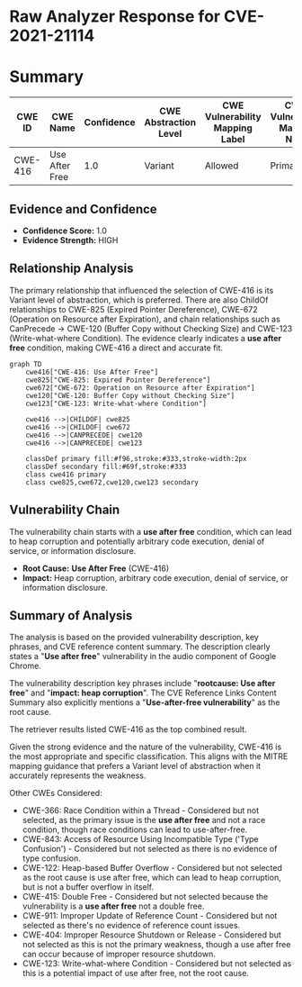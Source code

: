 # Raw Analyzer Response for CVE-2021-21114

# Summary
| CWE ID | CWE Name | Confidence | CWE Abstraction Level | CWE Vulnerability Mapping Label | CWE-Vulnerability Mapping Notes |
|---|---|---|---|---|---|
| CWE-416 | Use After Free | 1.0 | Variant | Allowed | Primary CWE |

## Evidence and Confidence

*   **Confidence Score:** 1.0
*   **Evidence Strength:** HIGH

## Relationship Analysis
The primary relationship that influenced the selection of CWE-416 is its Variant level of abstraction, which is preferred. There are also ChildOf relationships to CWE-825 (Expired Pointer Dereference), CWE-672 (Operation on Resource after Expiration), and chain relationships such as CanPrecede -> CWE-120 (Buffer Copy without Checking Size) and CWE-123 (Write-what-where Condition). The evidence clearly indicates a **use after free** condition, making CWE-416 a direct and accurate fit.

```mermaid
graph TD
    cwe416["CWE-416: Use After Free"]
    cwe825["CWE-825: Expired Pointer Dereference"]
    cwe672["CWE-672: Operation on Resource after Expiration"]
    cwe120["CWE-120: Buffer Copy without Checking Size"]
    cwe123["CWE-123: Write-what-where Condition"]
    
    cwe416 -->|CHILDOF| cwe825
    cwe416 -->|CHILDOF| cwe672
    cwe416 -->|CANPRECEDE| cwe120
    cwe416 -->|CANPRECEDE| cwe123
    
    classDef primary fill:#f96,stroke:#333,stroke-width:2px
    classDef secondary fill:#69f,stroke:#333
    class cwe416 primary
    class cwe825,cwe672,cwe120,cwe123 secondary
```

## Vulnerability Chain
The vulnerability chain starts with a **use after free** condition, which can lead to heap corruption and potentially arbitrary code execution, denial of service, or information disclosure.
  - **Root Cause:** **Use After Free** (CWE-416)
  - **Impact:** Heap corruption, arbitrary code execution, denial of service, or information disclosure.

## Summary of Analysis
The analysis is based on the provided vulnerability description, key phrases, and CVE reference content summary. The description clearly states a "**Use after free**" vulnerability in the audio component of Google Chrome.

The vulnerability description key phrases include "**rootcause: Use after free**" and "**impact: heap corruption**". The CVE Reference Links Content Summary also explicitly mentions a "**Use-after-free vulnerability**" as the root cause.

The retriever results listed CWE-416 as the top combined result.

Given the strong evidence and the nature of the vulnerability, CWE-416 is the most appropriate and specific classification. This aligns with the MITRE mapping guidance that prefers a Variant level of abstraction when it accurately represents the weakness.

Other CWEs Considered:

*   CWE-366: Race Condition within a Thread - Considered but not selected, as the primary issue is the **use after free** and not a race condition, though race conditions can lead to use-after-free.
*   CWE-843: Access of Resource Using Incompatible Type ('Type Confusion') - Considered but not selected as there is no evidence of type confusion.
*   CWE-122: Heap-based Buffer Overflow - Considered but not selected as the root cause is use after free, which can lead to heap corruption, but is not a buffer overflow in itself.
*   CWE-415: Double Free - Considered but not selected because the vulnerability is a **use after free** not a double free.
*   CWE-911: Improper Update of Reference Count - Considered but not selected as there's no evidence of reference count issues.
*   CWE-404: Improper Resource Shutdown or Release - Considered but not selected as this is not the primary weakness, though a use after free can occur because of improper resource shutdown.
*   CWE-123: Write-what-where Condition - Considered but not selected as this is a potential impact of use after free, not the root cause.